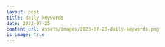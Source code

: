 ```yaml
---
layout: post
title: daily keywords
date: 2023-07-25
content_url: assets/images/2023-07-25-daily-keywords.png
is_image: true
---
```

